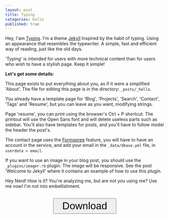```yaml
---
layout: post
title: Typing
categories: hello
published: true
---
```


  
Hey, I'am [Typing](https://github.com/williamcanin/typing-jekyll-template). I'm a theme [Jekyll](https://jekyllrb.com) Inspired by the habit of typing. Using an appearance that resembles the typewriter. A simple, fast and efficient way of reading, just like the old days.

'Typing' is intended for users with more technical content than for users who wish to have a stylish page. Keep it simple!

**Let's get some details:**

This page exists to put everything about you, as if it were a simplified 'About'. The file for editing this page is in the directory: `_posts/_hello`.

You already have a template page for 'Blog', 'Projects', 'Search', 'Contact', 'Tags' and 'Resume', but you can leave as you want, modifying strings.

Page 'resume', you can print using the browser's Ctrl + P shortcut. The printout will use the Open Sans font and will delete useless parts such as sidebar. You'll also have templates for posts, and you'll have to follow model the header the post's.

The contact page uses the [Formspree](https://formspree.io/) feature, you will have to have an account in the service, and add your email in the `_data/dbase.yml` file, in `userdata > email`.

If you want to use an image in your blog post, you should use the `_plugins/imager.rb` plugin. The image will be responsive. See the post 'Welcome to Jekyll' where it contains an example of how to use this plugin. 

Hey Nerd! How is it? You're analyzing me, but are not you using me? Use me now! I'm not into embellishment. 


<div style="width: 200px;margin: 30px auto;text-align: center;" class="download">
    <button style="padding: 2%;width: 200px;font-size: 2rem;text-decoration: none;" class="rainbow-btn" href="https://github.com/williamcanin/typing-jekyll-template" >Download</button>
</div>